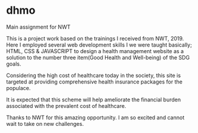 # dhmo
Main assignment for NWT


This is a project work based on the trainings I received from NWT, 2019.
Here I employed several web development skills I we were taught basically; HTML, CSS & JAVASCRIPT to design a health management website as a solution to the number three item(Good Health and Well-being) of the SDG goals.

Considering the high cost of healthcare today in the society, this site is targeted at providing comprehensive health insurance packages for the populace.

It is expected that this scheme will help ameliorate the financial burden associated with the prevalent cost of healthcare.

Thanks to NWT for this amazing opportunity. I am so excited and cannot wait to take on new challenges.


